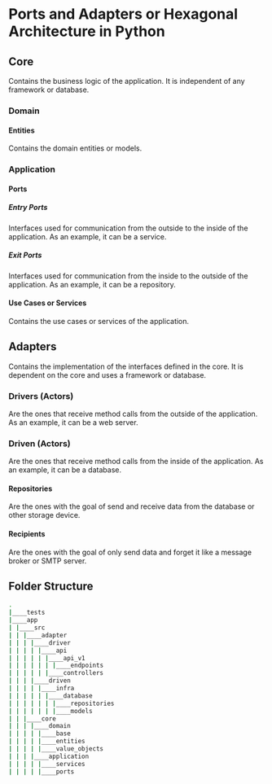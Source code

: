 # Ports and Adapters or Hexagonal Architecture in Python

## Core

Contains the business logic of the application. It is independent of any framework or database.

### Domain

#### Entities

Contains the domain entities or models.

### Application

#### Ports

##### Entry Ports

Interfaces used for communication from the outside to the inside of the application. As an example, it can be a service.

##### Exit Ports

Interfaces used for communication from the inside to the outside of the application. As an example, it can be a repository.

#### Use Cases or Services

Contains the use cases or services of the application.

## Adapters

Contains the implementation of the interfaces defined in the core. It is dependent on the core and uses a framework or database.

### Drivers (Actors)

Are the ones that receive method calls from the outside of the application. As an example, it can be a web server.

### Driven (Actors)

Are the ones that receive method calls from the inside of the application. As an example, it can be a database.

#### Repositories

Are the ones with the goal of send and receive data from the database or other storage device.

#### Recipients

Are the ones with the goal of only send data and forget it like a message broker or SMTP server.

## Folder Structure

```sh
.
|____tests
|____app
| |____src
| | |____adapter
| | | |____driver
| | | | |____api
| | | | | |____api_v1
| | | | | | |____endpoints
| | | | | |____controllers
| | | |____driven
| | | | |____infra
| | | | | |____database
| | | | | | |____repositories
| | | | | | |____models
| | |____core
| | | |____domain
| | | | |____base
| | | | |____entities
| | | | |____value_objects
| | | |____application
| | | | |____services
| | | | |____ports
```
